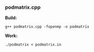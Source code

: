 ### podmatrix.cpp ###
**Build:**

    g++ podmatrix.cpp -fopenmp -o podmatrix
**Work:**

    ./podmatrix < podmatrix.in
